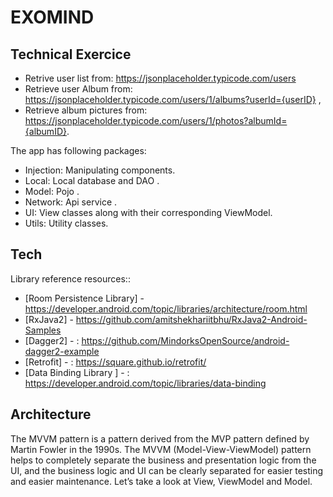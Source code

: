 # EXOMIND
## Technical Exercice
- Retrive user list from: https://jsonplaceholder.typicode.com/users
- Retrieve user Album from: https://jsonplaceholder.typicode.com/users/1/albums?userId={userID} ,
- Retrieve album pictures from: https://jsonplaceholder.typicode.com/users/1/photos?albumId={albumID}.

The app has following packages:
- Injection:  Manipulating components.
- Local: Local database and DAO .
- Model: Pojo .
- Network: Api service .
- UI: View classes along with their corresponding ViewModel.
- Utils: Utility classes.

## Tech

Library reference resources::

- [Room Persistence Library] - https://developer.android.com/topic/libraries/architecture/room.html
- [RxJava2] -  https://github.com/amitshekhariitbhu/RxJava2-Android-Samples
- [Dagger2] - : https://github.com/MindorksOpenSource/android-dagger2-example
- [Retrofit] - : https://square.github.io/retrofit/
- [Data Binding Library  ] - : https://developer.android.com/topic/libraries/data-binding


## Architecture

The MVVM pattern is a pattern derived from the MVP pattern defined by Martin Fowler in the 1990s. The MVVM (Model-View-ViewModel) pattern helps to completely separate the business and presentation logic from the UI, and the business logic and UI can be clearly separated for easier testing and easier maintenance. Let’s take a look at View, ViewModel and Model.

 
